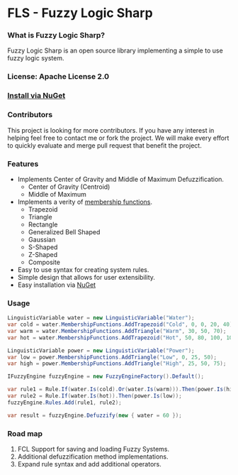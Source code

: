 # FLS - Fuzzy Logic Sharp


### What is Fuzzy Logic Sharp?
Fuzzy Logic Sharp is an open source library implementing a simple to use fuzzy logic system. 

### License: Apache License 2.0  

### [Install via NuGet](https://www.nuget.org/packages/FLS/)

### Contributors

This project is looking for more contributors. If you have any interest in helping feel free to contact me or fork the project. We will make every effort to quickly evaluate and merge pull request that benefit the project.

### Features
+ Implements Center of Gravity and Middle of Maximum Defuzzification.
    + Center of Gravity (Centroid)
    + Middle of Maximum
+ Implements a verity of [membership functions](https://github.com/davidgrupp/FLS/wiki/Membership-Functions).
    + Trapezoid
    + Triangle
    + Rectangle
    + Generalized Bell Shaped
    + Gaussian
    + S-Shaped
    + Z-Shaped
    + Composite
+ Easy to use syntax for creating system rules.
+ Simple design that allows for user extensibility.
+ Easy installation via [NuGet](https://www.nuget.org/packages/FLS/)

### Usage
```csharp
LinguisticVariable water = new LinguisticVariable("Water");
var cold = water.MembershipFunctions.AddTrapezoid("Cold", 0, 0, 20, 40);
var warm = water.MembershipFunctions.AddTriangle("Warm", 30, 50, 70);
var hot = water.MembershipFunctions.AddTrapezoid("Hot", 50, 80, 100, 100);

LinguisticVariable power = new LinguisticVariable("Power");
var low = power.MembershipFunctions.AddTriangle("Low", 0, 25, 50);
var high = power.MembershipFunctions.AddTriangle("High", 25, 50, 75);

IFuzzyEngine fuzzyEngine = new FuzzyEngineFactory().Default();

var rule1 = Rule.If(water.Is(cold).Or(water.Is(warm))).Then(power.Is(high));
var rule2 = Rule.If(water.Is(hot)).Then(power.Is(low));
fuzzyEngine.Rules.Add(rule1, rule2);

var result = fuzzyEngine.Defuzzify(new { water = 60 });
```

### Road map
1. FCL Support for saving and loading Fuzzy Systems.
2. Additional defuzzification method implementations.
3. Expand rule syntax and add additional operators.



